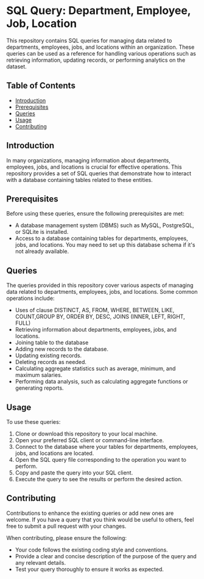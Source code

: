 # SQL Query: Department, Employee, Job, Location

This repository contains SQL queries for managing data related to departments, employees, jobs, and locations within an organization. These queries can be used as a reference for handling various operations such as retrieving information, updating records, or performing analytics on the dataset.

## Table of Contents

- [Introduction](#introduction)
- [Prerequisites](#prerequisites)
- [Queries](#queries)
- [Usage](#usage)
- [Contributing](#contributing)

## Introduction

In many organizations, managing information about departments, employees, jobs, and locations is crucial for effective operations. This repository provides a set of SQL queries that demonstrate how to interact with a database containing tables related to these entities. 

## Prerequisites

Before using these queries, ensure the following prerequisites are met:

- A database management system (DBMS) such as MySQL, PostgreSQL, or SQLite is installed.
- Access to a database containing tables for departments, employees, jobs, and locations. You may need to set up this database schema if it's not already available.

## Queries

The queries provided in this repository cover various aspects of managing data related to departments, employees, jobs, and locations. Some common operations include:

- Uses of clause DISTINCT, AS, FROM, WHERE, BETWEEN, LIKE, COUNT,GROUP BY, ORDER BY, DESC, JOINS (INNER, LEFT, RIGHT, FULL)
- Retrieving information about departments, employees, jobs, and locations.
- Joining table to the database
- Adding new records to the database.
- Updating existing records.
- Deleting records as needed.
- Calculating aggregate statistics such as average, minimum, and maximum salaries.
- Performing data analysis, such as calculating aggregate functions or generating reports.


## Usage

To use these queries:

1. Clone or download this repository to your local machine.
2. Open your preferred SQL client or command-line interface.
3. Connect to the database where your tables for departments, employees, jobs, and locations are located.
4. Open the SQL query file corresponding to the operation you want to perform.
5. Copy and paste the query into your SQL client.
6. Execute the query to see the results or perform the desired action.

## Contributing

Contributions to enhance the existing queries or add new ones are welcome. If you have a query that you think would be useful to others, feel free to submit a pull request with your changes.

When contributing, please ensure the following:

- Your code follows the existing coding style and conventions.
- Provide a clear and concise description of the purpose of the query and any relevant details.
- Test your query thoroughly to ensure it works as expected.


